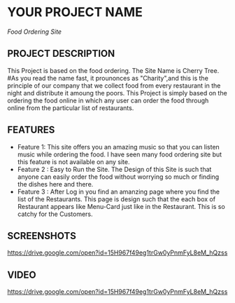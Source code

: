 # YOUR PROJECT NAME
*Food Ordering Site*

## PROJECT DESCRIPTION
This Project is based on the food ordering. The Site Name is Cherry Tree. #As you read the name fast, it prounonces as "Charity",and this is the principle of our company that we collect food from every restaurant in the night and distribute it amoung the poors.
This Project is simply based on the ordering the food online in which any user can order the food through online from the particular list of restaurants.

## FEATURES

* Feature 1: This site offers you an amazing music so that you can listen music while ordering the food. I have seen many food ordering site but this feature is not available on any site.
* Feature 2 : Easy to Run the Site. The Design of this Site is such that anyone can easily order the food without worrying so much or finding the dishes here and there.
* Feature 3 : After Log in you find an amanzing page where you find the list of the Restaurants. This page is design such that the each box of Restaurant appears like Menu-Card just like in the Restaurant. This is so catchy for the Customers.

## SCREENSHOTS
https://drive.google.com/open?id=15H967f49eg1trGw0yPnmFyL8eM_hQzss


## VIDEO
https://drive.google.com/open?id=15H967f49eg1trGw0yPnmFyL8eM_hQzss

